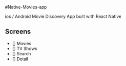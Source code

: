 #Native-Movies-app

ios / Android Movie Discovery App built
with React Native

## Screens

- [] Movies
- [] TV Shows
- [] Search
- [] Detail
